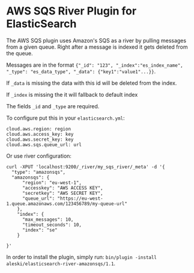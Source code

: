AWS SQS River Plugin for ElasticSearch
==================================

The AWS SQS plugin uses Amazon's SQS as a river by pulling messages from a given queue. Right after a message is indexed it gets deleted from the queue.

Messages are in the format `{"_id": "123", "_index":"es_index_name", "_type": "es_data_type", "_data": {"key1":"value1"...}}`.

If `_data` is missing the data with this id will be deleted from the index.

If `_index` is missing the it will fallback to default index

The fields `_id` and `_type` are required.

To configure put this in your `elasticsearch.yml`:

    cloud.aws.region: region
    cloud.aws.access_key: key
    cloud.aws.secret_key: key
    cloud.aws.sqs.queue_url: url

Or use river configuration:

    curl -XPUT 'localhost:9200/_river/my_sqs_river/_meta' -d '{
      "type": "amazonsqs",
      "amazonsqs": {
          "region": "eu-west-1",
          "accesskey": "AWS ACCESS KEY",
          "secretkey": "AWS SECRET KEY",
          "queue_url": "https://eu-west-1.queue.amazonaws.com/123456789/my-queue-url"
        },
        "index": {
          "max_messages": 10,
          "timeout_seconds": 10,
          "index": "se"
        }

    }'

In order to install the plugin, simply run: `bin/plugin -install aleski/elasticsearch-river-amazonsqs/1.1`.
